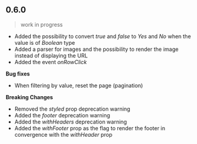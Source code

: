 ## 0.6.0
> work in progress

- Added the possibility to convert _true_ and _false_ to _Yes_ and _No_ when the
value is of _Boolean_ type
- Added a parser for images and the possibility to render the image instead of
displaying the URL
- Added the event _onRowClick_

**Bug fixes**

- When filtering by value, reset the page (pagination)

**Breaking Changes**

- Removed the _styled_ prop deprecation warning
- Added the _footer_ deprecation warning
- Added the _withHeaders_ deprecation warning
- Added the _withFooter_ prop as the flag to render the footer in convergence
with the _withHeader_ prop
